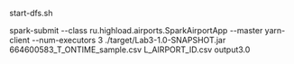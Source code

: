 start-dfs.sh


spark-submit --class ru.highload.airports.SparkAirportApp --master yarn-client --num-executors 3 ./target/Lab3-1.0-SNAPSHOT.jar 664600583_T_ONTIME_sample.csv L_AIRPORT_ID.csv output3.0 
